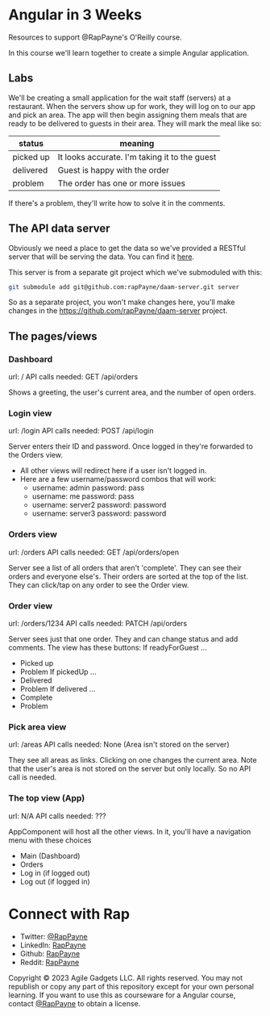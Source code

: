 # Angular in 3 Weeks

Resources to support @RapPayne's O'Reilly course.

In this course we'll learn together to create a simple Angular application.

## Labs
We'll be creating a small application for the wait staff (servers) at a  restaurant. When the servers show up for work, they will log on to our app and pick an area. The app will then begin assigning them meals that are ready to be delivered to guests in their area. They will mark the meal like so:

| status    | meaning                                       |
| --------- | --------------------------------------------- |
| picked up | It looks accurate. I'm taking it to the guest |
| delivered | Guest is happy with the order                 |
| problem   | The order has one or more issues              |

If there's a problem, they'll write how to solve it in the comments. 

## The API data server
Obviously we need a place to get the data so we've provided a RESTful server that will be serving the data.
You can find it [here](server).

This server is from a separate git project which we've submoduled with this:
```bash
git submodule add git@github.com:rapPayne/daam-server.git server
```
So as a separate project, you won't make changes here, you'll make changes in the https://github.com/rapPayne/daam-server project.

## The pages/views

### Dashboard
url: /
API calls needed: GET /api/orders

Shows a greeting, the user's current area, and the number of open orders.


### Login view
url: /login
API calls needed: POST /api/login

Server enters their ID and password. Once logged in they're forwarded to the Orders view.
- All other views will redirect here if a user isn't logged in.
- Here are a few username/password combos that will work:
  - username: admin password: pass
  - username: me password: pass
  - username: server2 password: password
  - username: server3 password: password

### Orders view
url: /orders
API calls needed: GET /api/orders/open

Server see a list of all orders that aren't 'complete'. They can see their orders and everyone else's. Their orders are sorted at the top of the list. They can click/tap on any order to see the Order view.

### Order view
url: /orders/1234
API calls needed: PATCH /api/orders

Server sees just that one order. They and can change status and add comments. The view has these buttons:
If readyForGuest ...
- Picked up
- Problem
If pickedUp ...
- Delivered
- Problem
If delivered ...
- Complete
- Problem

### Pick area view
url: /areas
API calls needed: None (Area isn't stored on the server)

They see all areas as links. Clicking on one changes the current area. Note that the user's area is not stored on the server but only locally. So no API call is needed.

### The top view (App)
url: N/A
API calls needed: ???

AppComponent will host all the other views. In it, you'll have a navigation menu with these choices
- Main (Dashboard)
- Orders
- Log in (if logged out)
- Log out (if logged in)



<!-- You can give it a test drive here.  -->

# Connect with Rap
- Twitter: [@RapPayne](https://twitter.com/RapPayne)
- LinkedIn: [RapPayne](https://www.linkedin.com/in/rappayne/)
- Github: [RapPayne](https://github.com/rapPayne)
- Reddit: [RapPayne](https://www.reddit.com/u/rapPayne)

Copyright &copy; 2023 Agile Gadgets LLC. 
All rights reserved. You may not republish or copy any part of this repository except for your own personal learning. If you want to use this as courseware for a Angular course, contact [@RapPayne](http://github.com/RapPayne) to obtain a license. 